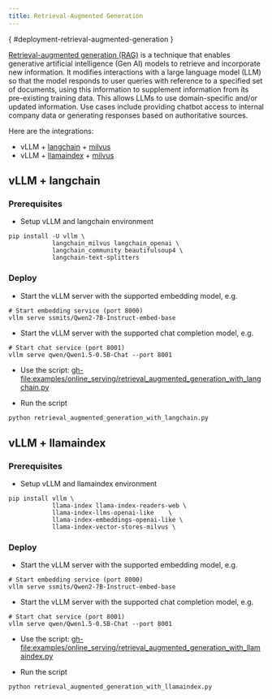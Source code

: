 ```yaml
---
title: Retrieval-Augmented Generation
---
```

[](){ #deployment-retrieval-augmented-generation }

[Retrieval-augmented generation (RAG)](https://en.wikipedia.org/wiki/Retrieval-augmented_generation) is a technique that enables generative artificial intelligence (Gen AI) models to retrieve and incorporate new information. It modifies interactions with a large language model (LLM) so that the model responds to user queries with reference to a specified set of documents, using this information to supplement information from its pre-existing training data. This allows LLMs to use domain-specific and/or updated information. Use cases include providing chatbot access to internal company data or generating responses based on authoritative sources.

Here are the integrations:
- vLLM + [langchain](https://github.com/langchain-ai/langchain) + [milvus](https://github.com/milvus-io/milvus)
- vLLM + [llamaindex](https://github.com/run-llama/llama_index) + [milvus](https://github.com/milvus-io/milvus)

## vLLM + langchain

### Prerequisites

- Setup vLLM and langchain environment

```console
pip install -U vllm \
            langchain_milvus langchain_openai \
            langchain_community beautifulsoup4 \
            langchain-text-splitters
```

### Deploy

- Start the vLLM server with the supported embedding model, e.g.

```console
# Start embedding service (port 8000)
vllm serve ssmits/Qwen2-7B-Instruct-embed-base
```

- Start the vLLM server with the supported chat completion model, e.g.

```console
# Start chat service (port 8001)
vllm serve qwen/Qwen1.5-0.5B-Chat --port 8001
```

- Use the script: <gh-file:examples/online_serving/retrieval_augmented_generation_with_langchain.py>

- Run the script

```python
python retrieval_augmented_generation_with_langchain.py
```

## vLLM + llamaindex

### Prerequisites

- Setup vLLM and llamaindex environment

```console
pip install vllm \
            llama-index llama-index-readers-web \
            llama-index-llms-openai-like    \
            llama-index-embeddings-openai-like \
            llama-index-vector-stores-milvus \
```

### Deploy

- Start the vLLM server with the supported embedding model, e.g.

```console
# Start embedding service (port 8000)
vllm serve ssmits/Qwen2-7B-Instruct-embed-base
```

- Start the vLLM server with the supported chat completion model, e.g.

```console
# Start chat service (port 8001)
vllm serve qwen/Qwen1.5-0.5B-Chat --port 8001
```

- Use the script: <gh-file:examples/online_serving/retrieval_augmented_generation_with_llamaindex.py>

- Run the script

```python
python retrieval_augmented_generation_with_llamaindex.py
```
